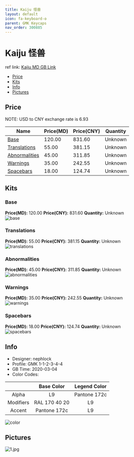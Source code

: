 ```yaml
---
title: Kaiju 怪兽
layout: default
icon: fa-keyboard-o
parent: GMK Keycaps
nav_order: 300885
---
```


# Kaiju 怪兽

ref link: [Kaiju MD GB Link](https://drop.com/buy/drop-nephlock-gmk-kaiju-custom-keycap-set)  
* [Price](#price)  
* [Kits](#kits)  
* [Info](#info)  
* [Pictures](#pictures)  


## Price  
NOTE: USD to CNY exchange rate is 6.93

| Name          | Price(MD)    |  Price(CNY) | Quantity |
| ------------- | ------------ |  ---------- | -------- |
|[Base](#base)|120.00|831.60|Unknown|
|[Translations](#translations)|55.00|381.15|Unknown|
|[Abnormalities](#abnormalities)|45.00|311.85|Unknown|
|[Warnings](#warnings)|35.00|242.55|Unknown|
|[Spacebars](#spacebars)|18.00|124.74|Unknown|


## Kits  
### Base  
**Price(MD):** 120.00    **Price(CNY):** 831.60    **Quantity:** Unknown  
<img src="{{ 'assets/images/gmk-keycaps/kaiju/kits_pics/base.jpg' | relative_url }}" alt="base" class="image featured">

### Translations  
**Price(MD):** 55.00    **Price(CNY):** 381.15    **Quantity:** Unknown  
<img src="{{ 'assets/images/gmk-keycaps/kaiju/kits_pics/translations.jpg' | relative_url }}" alt="translations" class="image featured">

### Abnormalities  
**Price(MD):** 45.00    **Price(CNY):** 311.85    **Quantity:** Unknown  
<img src="{{ 'assets/images/gmk-keycaps/kaiju/kits_pics/abnormalities.jpg' | relative_url }}" alt="abnormalities" class="image featured">

### Warnings  
**Price(MD):** 35.00    **Price(CNY):** 242.55    **Quantity:** Unknown  
<img src="{{ 'assets/images/gmk-keycaps/kaiju/kits_pics/warnings.jpg' | relative_url }}" alt="warnings" class="image featured">

### Spacebars  
**Price(MD):** 18.00    **Price(CNY):** 124.74    **Quantity:** Unknown  
<img src="{{ 'assets/images/gmk-keycaps/kaiju/kits_pics/spacebars.jpg' | relative_url }}" alt="spacebars" class="image featured">


## Info  
* Designer: nephlock  
* Profile: GMK 1-1-2-3-4-4  
* GB Time: 2020-03-04  
* Color Codes:  

| |Base Color     | Legend Color
| :-------------: | :-------------: | :------------:
|Alpha|L9|Pantone 172c
|Modifiers|RAL 170 40 20|L9
|Accent|Pantone 172c|L9

<img src="{{ 'assets/images/gmk-keycaps/kaiju/color.jpg' | relative_url }}" alt="color" class="image featured">


## Pictures  
<img src="{{ 'assets/images/gmk-keycaps/kaiju/rendering_pics/1.jpg' | relative_url }}" alt="1.jpg" class="image featured">
